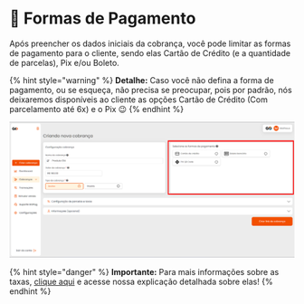# 💸 Formas de Pagamento

Após preencher os dados iniciais da cobrança, você pode limitar as formas de pagamento para o cliente, sendo elas Cartão de Crédito (e a quantidade de parcelas), Pix e/ou Boleto.


{% hint style="warning" %}
**Detalhe:**  Caso você não defina a forma de pagamento, ou se esqueça, não precisa se preocupar, pois por padrão, nós deixaremos disponíveis ao cliente as opções Cartão de Crédito (Com parcelamento até 6x) e o Pix 😉
{% endhint %}

![criar_cobranca_formas_pagamento](/assets/prints/criar_cobranca_formas_pagamento.png)

{% hint style="danger" %}
**Importante:**  Para mais informações sobre as taxas, [clique aqui](https://docs.gopag.com.br/taxas) e acesse nossa explicação detalhada sobre elas!
{% endhint %}